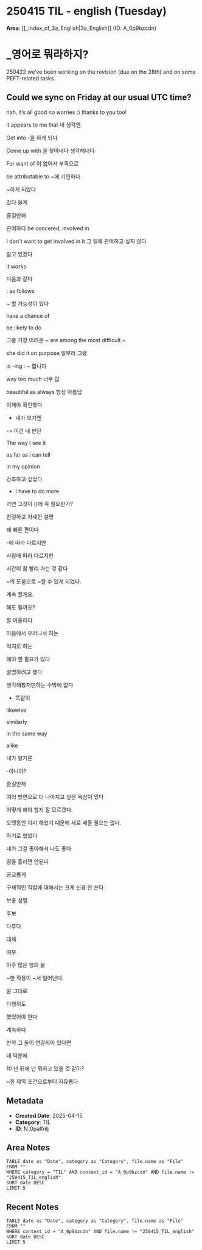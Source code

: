 # 250415 TIL - english (Tuesday)

**Area**: [[_Index_of_3a_English|3a_English]] (ID: A_0p9bzcdn)


# _영어로 뭐라하지?

250422
we’ve been working on the revision (due on the 28th) and on some PEFT-related tasks. 

Could we sync on Friday at our usual UTC time?
--


nah, it’s all good no worries :) thanks to you too!


it appears to me that 내 생각엔 

Get into -을 하게 되다 

Come up with 을 찾아내다 생각해내다 

  

For want of 이 없어서 부족으로 

be attributable to ~에 기인하다 

~하게 되었다 

갔다 올게 

즐길만해 

관여하다 be concered, involved in

I don't want to get involved in it 그 일에 관여하고 싶지 않다 

  

알고 있겠다 

it works 

  

다음과 같다 

: as follows 

  

~ 할 가능성이 있다 

have a chance of 

be likely to do 

  

그중 가장 어려운 ~ are among the most difficult ~ 

she did it on purpose 일부러 그랬 

is -ing : ~ 합니다 

way too much 너무 많 

beautiful as always 항상 아름답 

  

이제야 확인했다

  

- 내가 보기엔

-> 이건 내 판단

The way I see it

as far as i can tell

in my opinion

  

강조하고 싶었다 

- I have to do more 

과연 그것이 ()에 꼭 필요한가? 

친절하고 자세한 설명 

꽤 빠른 편이다  

  

-에 따라 다르지만 

사람에 따라 다르지만 

시간이 참 빨리 가는 것 같다 

~의 도움으로 ~할 수 있게 되었다. 

계속 할게요.  

해도 될까요? 

  

잘 어울리다 

  

마음에서 우러나서 하는 

억지로 하는 

  

해야 할 필요가 있다 

설명하려고 했다 

생각해봤지만하는 수밖에 없다 

- 똑같이 

likewise 

similarly 

in the same way 

alike 

  

내가 알기론 

-아니야? 

즐길만해 

여러 방면으로 더 나아지고 싶은 욕심이 있다 

  

어떻게 해야 할지 잘 모르겠다. 

오랫동안 이미 해왔기 때문에 새로 배울 필요는 없다. 

하기로 했었다 

네가 그걸 좋아해서 나도 좋다 

땀을 흘리면 안된다 

공교롭게 

구체적인 직업에 대해서는 크게 신경 안 쓴다 

보충 설명

후보

다루다

대체

여부

아주 많은 양의 물

  

~한 작용이 ~서 일어난다.

말 그대로

다행히도

했었어야 한다

계속하다

만약 그 둘이 연결되어 있다면

네 덕분에

  

10 년 뒤에 넌 뭐하고 있을 것 같아?

~한 제약 조건으로부터 자유롭다

## Metadata
- **Created Date**: 2025-04-15
- **Category**: TIL
- **ID**: N_0palfnlj



## Area Notes
```dataview
TABLE date as "Date", category as "Category", file.name as "File"
FROM ""
WHERE category = "TIL" AND context_id = "A_0p9bzcdn" AND file.name != "250415_TIL_english"
SORT date DESC
LIMIT 5
```

## Recent Notes
```dataview
TABLE date as "Date", category as "Category", file.name as "File"
FROM ""
WHERE context_id = "A_0p9bzcdn" AND file.name != "250415_TIL_english"
SORT date DESC
LIMIT 5
```
